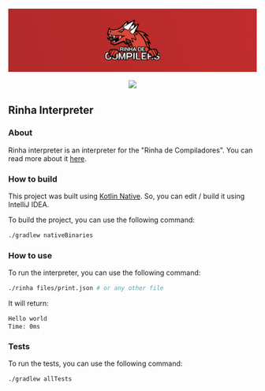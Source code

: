 <div align="center">

![banner]

[<img src="https://img.shields.io/badge/Discord-7289DA?style=for-the-badge&logo=discord&logoColor=white">](https://discord.gg/e8EzgPscCw)

</div>

## Rinha Interpreter

### About

Rinha interpreter is an interpreter for the "Rinha de Compiladores".
You can read more about it [here](https://github.com/aripiprazole/rinha-de-compiler).

### How to build

This project was built using [Kotlin Native](https://kotlinlang.org/docs/native-overview.html).
So, you can edit / build it using IntelliJ IDEA.

To build the project, you can use the following command:

```bash
./gradlew nativeBinaries
```

### How to use

To run the interpreter, you can use the following command:

```bash
./rinha files/print.json # or any other file
```

It will return:

```
Hello world
Time: 0ms
```

### Tests

To run the tests, you can use the following command:

```bash
./gradlew allTests
```

[banner]: ./img/banner.png
